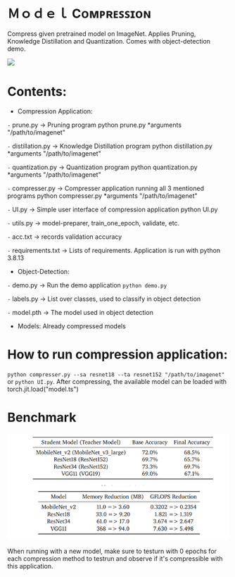 # Ｍｏｄｅｌ Cᴏᴍᴘʀᴇꜱꜱɪᴏɴ

Compress given pretrained model on ImageNet.
Applies Pruning, Knowledge Distillation and Quantization.
Comes with object-detection demo. 

![](https://github.com/rpa020/compression/blob/main/images/od.gif)

# Contents:

* Compression Application:

`-` prune.py -> Pruning program
python prune.py *arguments "/path/to/imagenet"

`-` distillation.py -> Knowledge Distillation program
python distillation.py *arguments "/path/to/imagenet"

`-` quantization.py -> Quantization program
python quantization.py *arguments "/path/to/imagenet"

`-` compresser.py -> Compresser application running all 3 mentioned programs
python compresser.py *arguments "/path/to/imagenet"

`-` UI.py -> Simple user interface of compression application
python UI.py

`-` utils.py -> model-preparer, train_one_epoch, validate, etc.

`-` acc.txt -> records validation accuracy

`-` requirements.txt -> Lists of requirements. Application is run with python 3.8.13

* Object-Detection:

`-` demo.py -> Run the demo application `python demo.py`

`-` labels.py -> List over classes, used to classify in object detection

`-` model.pth -> The model used in object detection


* Models: Already compressed models

# How to run compression application:

`python compresser.py --sa resnet18 --ta resnet152 "/path/to/imagenet"` or `python UI.py`.
After compressing, the available model can be loaded with torch.jit.load("model.ts")

# Benchmark
![](https://github.com/rpa020/compression/blob/main/images/accuracy.png)
![](https://github.com/rpa020/compression/blob/main/images/reduction.png)

When running with a new model, make sure to testurn with 0 epochs for each compression method to testrun and observe if it's compressible with this application. 

